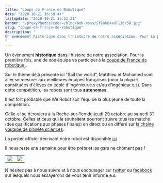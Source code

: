 ```yaml
---
title: "Coupe de France de Robotique"
date: "2020-10-21 16:50:44"
lastupdate: "2020-10-21 16:51:21"
banner: "/proxyPhotos?code=/blog/bob-ross/5f90604ad7136/50.jpg"
slug: "coupe-de-france-de-robotique"
description: " 
Un événement historique dans l'histoire de notre association. Pour la première fois, ...
"
---
```

Un événement **historique** dans l'histoire de notre association. Pour la première fois, une de nos équipe va participer à la <a href="https://www.coupederobotique.fr">coupe de France de robotique </a>.

Sur le thème déjà présenté ici "Sail the world", Matthieu et Mohamed vont aller se mesurer aux meilleures équipes françaises (pour la plupart constituées d'élèves en école d'ingénieur.e.s et/ou d'ingénieur.e.s). Dans cette compétition, les robots sont tous **autonomes**.

Il est fort probable que We Robot soit l'équipe la plus jeune de toute la compétition.

Celle-ci se déroulera à la Roche-sur-Yon du jeudi 29 octobre au samedi 31 octobre. Celles et ceux qui le souhaitent pourront suivre tous les matchs (des qualifications aux phases finales) en direct ou en différé sur <a href="https://www.youtube.com/user/PlaneteSciences"> la chaîne youtube de planète sciences</a>.

La poster officiel décrivant notre robot est disponible <a href="https://www.dropbox.com/s/tr04vjwywx08pdz/We_Robot_Eurobot2020_Poster_v2.4_PS.pdf?dl=0">ici</a>

Il nous reste une semaine pour être prêts et les gars ne chôment pas !

<table>

<tr> 

<td><img src="/proxyPhotos?code=/blog/bob-ross/5f90604e24803/50.jpg"></td>

<td ><img src="/proxyPhotos?code=/blog/bob-ross/5f90604c149f0/50.jpg"></td>

</tr>

</table>

N'hésitez pas à nous suivre et à nous encourager sur <a href="https://www.twitter.com/werobot_FR">twitter</a> ou <a href="https://www.facebook.com/WeRobot/">facebook</a> sur lesquels nous essayerons de vous tenir informé.e.s.




















































    